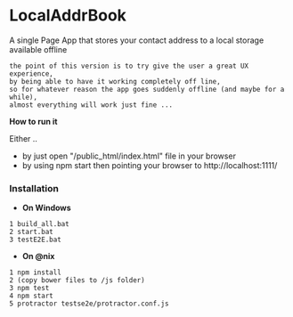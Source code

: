 LocalAddrBook
=============

A single Page App that stores your contact address to a local storage available offline
``` cli
the point of this version is to try give the user a great UX experience,
by being able to have it working completely off line, 
so for whatever reason the app goes suddenly offline (and maybe for a while),
almost everything will work just fine ...
```


__How to run it__ 

Either ..
* by just open "/public_html/index.html" file in your browser 
* by using npm start then pointing your browser to http://localhost:1111/


### Installation
* __On Windows__
``` cli
1 build_all.bat 
2 start.bat
3 testE2E.bat
``` 

* __On @nix__
``` cli 
1 npm install
2 (copy bower files to /js folder)
3 npm test
4 npm start
5 protractor testse2e/protractor.conf.js
``` 


